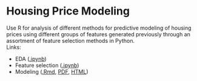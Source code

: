 # Housing Price Modeling  
Use R for analysis of different methods for predictive modeling of housing prices using different 
groups of features generated previously through an assortment of feature selection methods in Python.  
Links:  
* EDA ([.ipynb](https://github.com/ScottBreitbach/ScottBreitbach.github.io/blob/main/Portfolio-Projects/Housing-Prices/Housing-EDA.ipynb))  
* Feature selection ([.ipynb](https://github.com/ScottBreitbach/ScottBreitbach.github.io/blob/main/Portfolio-Projects/Housing-Prices/Feature-Selection.ipynb))  
* Modeling ([.Rmd](https://github.com/ScottBreitbach/ScottBreitbach.github.io/blob/main/Portfolio-Projects/Housing-Prices/Housing-Modeling.Rmd), [PDF](https://scottbreitbach.github.io/Portfolio-Projects/Housing-Prices/Housing-Modeling.pdf), [HTML](https://scottbreitbach.github.io/Portfolio-Projects/Housing-Prices/Housing-Modeling.html))  